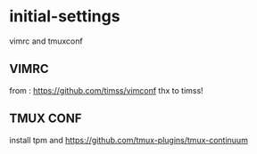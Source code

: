 # initial-settings
vimrc and tmuxconf

## VIMRC
from : https://github.com/timss/vimconf
thx to timss!

## TMUX CONF
install tpm and https://github.com/tmux-plugins/tmux-continuum
